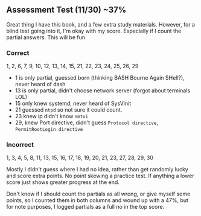 ## Assessment Test (11/30) ~37%
Great thing I have this book, and a few extra study materials. However, for a blind test going into it, I'm okay with my score. Especially if I count the partial answers. This will be fun.

### Correct
1, 2, 6, 7, 9, 10, 12, 13, 14, 15, 21, 22, 23, 24, 25, 26, 29

- 1 is only partial, guessed born (thinking BASH Bourne Again SHell?), never heard of dash
- 13 is only partial, didn't choose network server (forgot about terminals LOL)
- 15 only knew systemd, never heard of SysVinit
- 21 guessed `ntpd` so not sure it could count. 
- 23 knew ip didn't know `nmtui`
- 29, knew Port directive, didn't guess `Protocol directive`, `PermitRootLogin directive`


### Incorrect
1, 3, 4, 5, 8, 11, 13, 15, 16, 17, 18, 19, 20, 21, 23, 27, 28, 29, 30

Mostly I didn't guess where I had no idea, rather than get randomly lucky and score extra points. No point skewing a practice test. If anything a lower score just shows greater progress at the end.

Don't know if I should count the partials as all wrong, or give myself some points, so I counted them in both columns and wound up with a 47%, but for note purposes, I logged partials as a full no in the top score.
